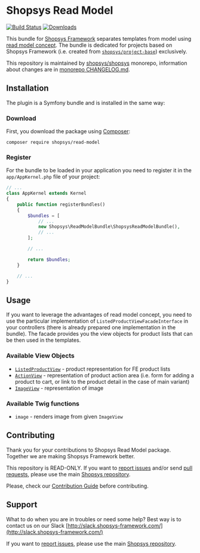 # Shopsys Read Model

[![Build Status](https://travis-ci.org/shopsys/read-model.svg?branch=master)](https://travis-ci.org/shopsys/read-model)
[![Downloads](https://img.shields.io/packagist/dt/shopsys/read-model.svg)](https://packagist.org/packages/shopsys/read-model)

This bundle for [Shopsys Framework](https://www.shopsys.com) separates templates from model using [read model concept](https://github.com/shopsys/shopsys/blob/master/docs/model/introduction-to-read-model.md).
The bundle is dedicated for projects based on Shopsys Framework (i.e. created from [`shopsys/project-base`](https://github.com/shopsys/project-base)) exclusively.

This repository is maintained by [shopsys/shopsys] monorepo, information about changes are in [monorepo CHANGELOG.md](https://github.com/shopsys/shopsys/blob/master/CHANGELOG.md).

## Installation
The plugin is a Symfony bundle and is installed in the same way:

### Download
First, you download the package using [Composer](https://getcomposer.org/):
```
composer require shopsys/read-model
```

### Register
For the bundle to be loaded in your application you need to register it in the `app/AppKernel.php` file of your project:
```php
// ...
class AppKernel extends Kernel
{
    public function registerBundles()
    {
        $bundles = [
            // ...
            new Shopsys\ReadModelBundle\ShopsysReadModelBundle(),
            // ...
        ];

        // ...

        return $bundles;
    }

    // ...
}
```

## Usage
If you want to leverage the advantages of read model concept, you need to use the particular implementation of `ListedProductViewFacadeInterface` in your controllers (there is already prepared one implementation in the bundle).
The facade provides you the view objects for product lists that can be then used in the templates.

### Available View Objects
- [`ListedProductView`](src/Product/Listed/ListedProductView.php) - product representation for FE product lists
- [`ActionView`](src/Product/Action/ProductActionView.php) - representation of product action area (i.e. form for adding a product to cart, or link to the product detail in the case of main variant)
- [`ImageView`](src/Image/ImageView.php) - representation of image

### Available Twig functions
- `image` - renders image from given `ImageView`

## Contributing
Thank you for your contributions to Shopsys Read Model package.
Together we are making Shopsys Framework better.

This repository is READ-ONLY.
If you want to [report issues](https://github.com/shopsys/shopsys/issues/new) and/or send [pull requests](https://github.com/shopsys/shopsys/compare),
please use the main [Shopsys repository](https://github.com/shopsys/shopsys).

Please, check our [Contribution Guide](https://github.com/shopsys/shopsys/blob/master/CONTRIBUTING.md) before contributing.

## Support
What to do when you are in troubles or need some help? Best way is to contact us on our Slack [http://slack.shopsys-framework.com/](http://slack.shopsys-framework.com/)

If you want to [report issues](https://github.com/shopsys/shopsys/issues/new), please use the main [Shopsys repository](https://github.com/shopsys/shopsys).

[shopsys/shopsys]:(https://github.com/shopsys/shopsys)

